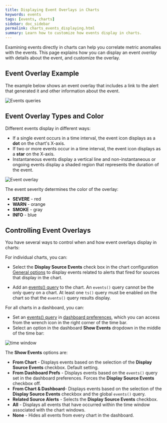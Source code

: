 ```yaml
---
title: Displaying Event Overlays in Charts
keywords: events
tags: [events, charts]
sidebar: doc_sidebar
permalink: charts_events_displaying.html
summary: Learn how to customize how events display in charts.
---
```


Examining events directly in charts can help you correlate metric anomalies with the events. This page explains how you can display an event *overlay* with details about the event, and customize the overlay.

## Event Overlay Example

The example below shows an event overlay that includes a link to the alert that generated it and other information about the event.

![Events queries](images/events_queries.png)

## Event Overlay Types and Color

Different events display in different ways:
* If a single event occurs in a time interval, the event icon displays as a **dot** on the chart's X-axis.
* If two or more events occur in a  time interval, the event icon displays as a **star** on the X-axis.
* Instantaneous events display a vertical line and non-instantaneous or ongoing events display a shaded region that represents the duration of the event. 

![Event overlay](images/event_overlay.png)

The event severity determines the color of the overlay:

-   **SEVERE** - red
-   **WARN** - orange
-   **SMOKE** - gray
-   **INFO** - blue

<a name="dashboards_events"></a>

## Controlling Event Overlays

You have several ways to control when and how event overlays display in charts:

For individual charts, you can:

- Select the **Display Source Events** check box in the chart configuration [General options](charts.html#general) to display events related to alerts that fired for sources that display in the chart.

- Add an [events() query](events_queries.html) to the chart. An `events()` query cannot be the only query on a chart. At least one `ts()` query must be enabled on the chart so that the `events()` query results display.

For all charts in a dashboard, you can:
  - Set an [events() query](events_queries.html) in [dashboard preferences](ui_dashboards.html#set-dashboard-display-preferences), which you can access from the wrench icon in the right corner of the time bar.
  - Select an option in the dashboard **Show Events** dropdown in the middle of the time bar:

  ![time window](images/time_bar.png)

   The **Show Events** options are:
   - **From Chart** - Displays events based on the selection of the **Display Source Events** checkbox. Default setting.
   - **From Dashboard Prefs** - Displays events based on the `events()` query set in the dashboard preferences. Forces the **Display Source Events** checkbox off.
   - **From Chart & Dashboard**- Displays events based on the selection of the **Display Source Events** checkbox and the global `events()` query.
   - **Related Source Alerts** - Selects the **Display Source Events** checkbox.
   - **All** - Displays all events that have occurred within the time window associated with the chart windows.
   - **None** - Hides all events from every chart in the dashboard.
